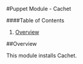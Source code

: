 #Puppet Module - Cachet

####Table of Contents

1. [Overview](#overview)

##Overview

This module installs Cachet.
